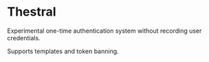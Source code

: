# Thestral
Experimental one-time authentication system without recording user credentials.

Supports templates and token banning.

